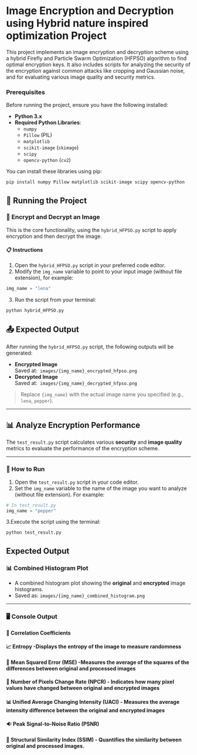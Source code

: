 # Image Encryption and Decryption using Hybrid nature inspired optimization Project

This project implements an image encryption and decryption scheme using a hybrid Firefly and Particle Swarm Optimization (HFPSO) algorithm to find optimal encryption keys. It also includes scripts for analyzing the security of the encryption against common attacks like cropping and Gaussian noise, and for evaluating various image quality and security metrics.
### Prerequisites

Before running the project, ensure you have the following installed:

*   **Python 3.x**
*   **Required Python Libraries**:
    *   `numpy`
    *   `Pillow` (PIL)
    *   `matplotlib`
    *   `scikit-image` (`skimage`)
    *   `scipy`
    *   `opencv-python` (`cv2`)

You can install these libraries using pip:
```bash
pip install numpy Pillow matplotlib scikit-image scipy opencv-python
```

## 🚀 Running the Project

### 🔐 Encrypt and Decrypt an Image

This is the core functionality, using the `hybrid_HFPSO.py` script to apply encryption and then decrypt the image.

#### 📋 Instructions

1. Open the `hybrid_HFPSO.py` script in your preferred code editor.
2. Modify the `img_name` variable to point to your input image (without file extension), for example:

```python
img_name = "lena"
```
3. Run the script from your terminal:

```bash
python hybrid_HFPSO.py
```
## 📤 Expected Output

After running the `hybrid_HFPSO.py` script, the following outputs will be generated:
- **Encrypted Image**  
  Saved at:```
images/{img_name}_encrypted_hfpso.png```
- **Decrypted Image**  
Saved at:```
images/{img_name}_decrypted_hfpso.png```
> Replace `{img_name}` with the actual image name you specified (e.g., `lena`, `pepper`).

---
## 📊 Analyze Encryption Performance

The `test_result.py` script calculates various **security** and **image quality** metrics to evaluate the performance of the encryption scheme.

---

### 🧪 How to Run

1. Open the `test_result.py` script in your code editor.
2. Set the `img_name` variable to the name of the image you want to analyze (without file extension). For example:

```python
# In test_result.py
img_name = "pepper"
```
3.Execute the script using the terminal:

```bash
python test_result.py
```
## Expected Output

### 📊 Combined Histogram Plot
- A combined histogram plot showing the **original** and **encrypted** image histograms.
- Saved as:
```images/{img_name}_combined_histogram.png```
---

### 🖥️ Console Output

#### 🔗 Correlation Coefficients

#### 📈 Entropy  -Displays the entropy of the image to measure randomness

#### 🧮 Mean Squared Error (MSE)   -Measures the average of the squares of the differences between original and processed images

#### 🔄 Number of Pixels Change Rate (NPCR)   - Indicates how many pixel values have changed between original and encrypted images

#### 📊 Unified Average Changing Intensity (UACI)  - Measures the average intensity difference between the original and encrypted images

#### 🔉 Peak Signal-to-Noise Ratio (PSNR)

#### 🧠 Structural Similarity Index (SSIM)  - Quantifies the similarity between original and processed images.
